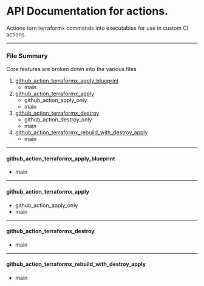 # API Documentation for actions.

Actions turn terraformx commands into executables for use in custom CI actions.

---
### File Summary

Core features are broken down into the various files

1. [github_action_terraformx_apply_blueprint](#github_action_terraformx_apply_blueprint)
    - main
2. [github_action_terraformx_apply](#github_action_terraformx_apply)
    - github_action_apply_only
    - main
3. [github_action_terraformx_destroy](#github_action_terraformx_destroy)
    - github_action_destroy_only
    - main
4. [github_action_terraformx_rebuild_with_destroy_apply](#github_action_terraformx_rebuild_with_destroy_apply)
    - main

---
#### github_action_terraformx_apply_blueprint
- main

---
#### github_action_terraformx_apply
- github_action_apply_only
- main

---
#### github_action_terraformx_destroy
- main

---
#### github_action_terraformx_rebuild_with_destroy_apply
- main